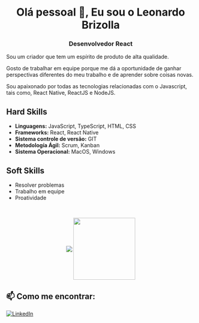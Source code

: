 <h1 align="center">Olá pessoal 👋, Eu sou o Leonardo Brizolla</h1>
<h3 align="center">Desenvolvedor React</h3>
<p align="left">
Sou um criador que tem um espírito de produto de alta qualidade.

Gosto de trabalhar em equipe porque me dá a oportunidade de ganhar perspectivas diferentes do meu trabalho e de aprender sobre coisas novas.

Sou apaixonado por todas as tecnologias relacionadas com o Javascript, tais como, React Native, ReactJS e NodeJS.

</p>


## Hard Skills

- **Linguagens:** JavaScript, TypeScript, HTML, CSS
- **Frameworks:** React, React Native
- **Sistema controle de versão:** GIT
- **Metodología Ágil:** Scrum, Kanban
- **Sistema Operacional:** MacOS, Windows

## Soft Skills

- Resolver problemas
- Trabalho em equipe
- Proatividade

<br/>

<p align="center">
   <img
      align="center"
      src="https://github-readme-stats.vercel.app/api/top-langs/?username=LeonardoBrizolla&layout=compact&theme=tokyonight"
    />
  <img   
      align="center"
      height="165" 
       src="https://github-readme-stats.vercel.app/api?username=LeonardoBrizolla&show_icons=true&theme=tokyonight"
    />
</p>

## 📫 Como me encontrar:
[![LinkedIn](https://img.shields.io/badge/-LINKEDIN-blue?style=for-the-badge&logo=linkedin)](https://www.linkedin.com/in/leonardo-brizolla/?locale=pt_BR/)
